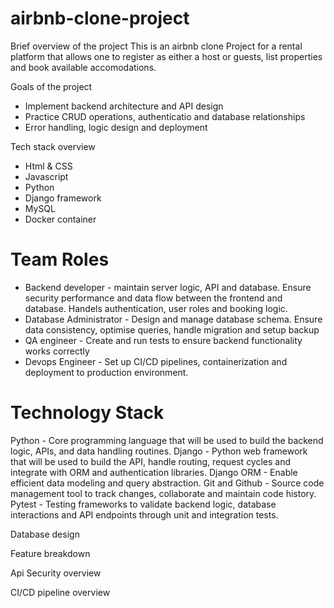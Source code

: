 # airbnb-clone-project
Brief overview of the project
This is an airbnb clone Project for a rental platform that allows one to register as either a host or guests, list properties and book available accomodations.

Goals of the project
- Implement backend architecture and API design
- Practice CRUD operations, authenticatio and database relationships
- Error handling, logic design and deployment

Tech stack overview
- Html & CSS
- Javascript
- Python
- Django framework
- MySQL
- Docker container


# Team Roles
- Backend developer - maintain server logic, API and database. Ensure security performance and data flow between the frontend and database. Handels authentication, user roles and booking logic.
- Database Administrator - Design and manage database schema. Ensure data consistency, optimise queries, handle migration and setup backup
- QA engineer - Create and run tests to ensure backend functionality works correctly
- Devops Engineer - Set up CI/CD pipelines, containerization and deployment to production environment.

# Technology Stack
Python - Core programming language that will be used to build the backend logic, APIs, and data handling routines.
Django - Python web framework that will be used to build the API, handle routing, request cycles and integrate with ORM and authentication libraries.
Django ORM - Enable efficient data modeling and query abstraction.
Git and Github - Source code management tool to track changes, collaborate and maintain code history.
Pytest - Testing frameworks to validate backend logic, database interactions and API endpoints through unit and integration tests.


Database design


Feature breakdown


Api Security overview


CI/CD pipeline overview